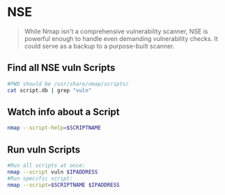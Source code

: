 # NSE

> While Nmap isn't a comprehensive vulnerability scanner, NSE is powerful enough to handle even demanding vulnerability checks.  It could serve as a backup to a purpose-built scanner.

## Find all NSE vuln Scripts

```bash
#PWD should be /usr/share/nmap/scripts/
cat script.db | grep "vuln"
```
## Watch info about a Script

```bash
nmap --script-help=$SCRIPTNAME
```

## Run vuln Scripts

```bash
#Run all scripts at once:
nmap --script vuln $IPADDRESS
#Run specific script:
nmap --script=$SCRIPTNAME $IPADDRESS
```
